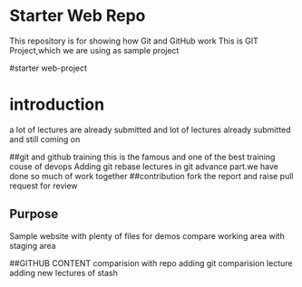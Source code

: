 # Starter Web Repo

This repository is for showing how Git and GitHub work
This is GIT Project,which we are using as sample project

#starter web-project

#  introduction
a lot of lectures are already submitted
and lot of lectures already submitted and still coming on

##git and github training
this is the famous and one of the best training couse of devops
Adding git rebase lectures in git advance part.we have done so much of work together 
##contribution
fork the report and raise pull request for review
 

## Purpose

Sample website with plenty of files for demos
compare working area with staging area

##GITHUB CONTENT
comparision with repo
adding git comparision lecture
adding new lectures of stash
